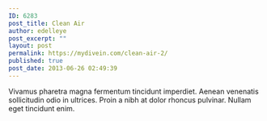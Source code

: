 ```yaml
---
ID: 6283
post_title: Clean Air
author: edelleye
post_excerpt: ""
layout: post
permalink: https://mydivein.com/clean-air-2/
published: true
post_date: 2013-06-26 02:49:39
---
```

Vivamus pharetra magna fermentum tincidunt imperdiet. Aenean venenatis sollicitudin odio in ultrices. Proin a nibh at dolor rhoncus pulvinar. Nullam eget tincidunt enim.